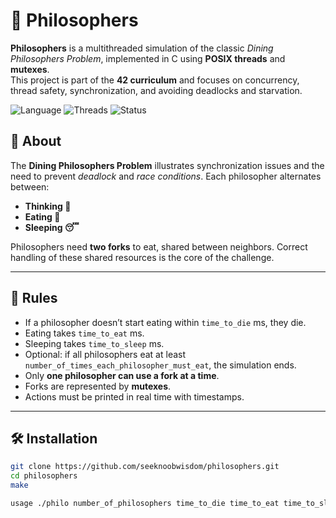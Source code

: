 # 🧠 Philosophers

**Philosophers** is a multithreaded simulation of the classic *Dining Philosophers Problem*, implemented in C using **POSIX threads** and **mutexes**.  
This project is part of the **42 curriculum** and focuses on concurrency, thread safety, synchronization, and avoiding deadlocks and starvation.

![Language](https://img.shields.io/badge/C-100%25-blue)
![Threads](https://img.shields.io/badge/pthreads-POSIX-yellow)
![Status](https://img.shields.io/badge/Project-Done-success)

## 🧩 About

The **Dining Philosophers Problem** illustrates synchronization issues and the need to prevent *deadlock* and *race conditions*. Each philosopher alternates between:

- **Thinking 🤔**
- **Eating 🍝**
- **Sleeping 😴**

Philosophers need **two forks** to eat, shared between neighbors. Correct handling of these shared resources is the core of the challenge.

---

## 📜 Rules

- If a philosopher doesn’t start eating within `time_to_die` ms, they die.
- Eating takes `time_to_eat` ms.
- Sleeping takes `time_to_sleep` ms.
- Optional: if all philosophers eat at least `number_of_times_each_philosopher_must_eat`, the simulation ends.
- Only **one philosopher can use a fork at a time**.
- Forks are represented by **mutexes**.
- Actions must be printed in real time with timestamps.

---

## 🛠 Installation

```bash
git clone https://github.com/seeknoobwisdom/philosophers.git
cd philosophers
make

usage ./philo number_of_philosophers time_to_die time_to_eat time_to_sleep [number_of_times_each_philosopher_must_eat]
